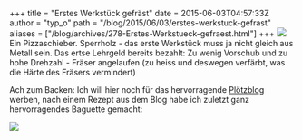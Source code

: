 +++
title = "Erstes Werkstück gefräst"
date = 2015-06-03T04:57:33Z
author = "typ_o"
path = "/blog/2015/06/03/erstes-werkstuck-gefrast"
aliases = ["/blog/archives/278-Erstes-Werkstueck-gefraest.html"]
+++
[![](/media/pizzaschieber.serendipityThumb.jpg)](/media/pizzaschieber.jpg)  
Ein Pizzaschieber. Sperrholz - das erste Werkstück muss ja nicht gleich
aus Metall sein. Das ertse Lehrgeld bereits bezahlt: Zu wenig Vorschub
und zu hohe Drehzahl - Fräser angelaufen (zu heiss und deswegen
verfärbt, was die Härte des Fräsers vermindert)

Ach zum Backen: Ich will hier noch für das hervorragende
[Plötzblog](https://www.ploetzblog.de/) werben, nach einem Rezept aus
dem Blog habe ich zuletzt ganz hervorragendes Baguette gemacht:

[![](/media/baguette.serendipityThumb.JPG)](/media/baguette.JPG)
